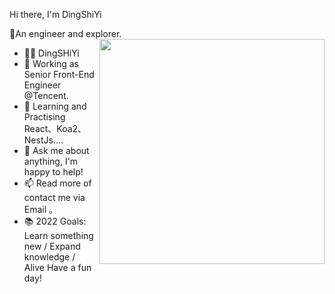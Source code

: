Hi there, I'm DingShiYi

🍓An engineer and explorer.
<img align="right" src="https://github-readme-stats.vercel.app/api/top-langs/?username=Eleven-Ding&theme=tokyonight&layout=compact&line_height=27" width="360"/>

- 👦🏻 DingSHiYi
- 🔭 Working as Senior Front-End Engineer @Tencent.
- 🌱 Learning and Practising React、Koa2、NestJs....
- 💬 Ask me about anything, I'm happy to help!
- 📫 Read more of contact me via Email 。
- 📚 2022 Goals: Learn something new / Expand knowledge / Alive
Have a fun day!
